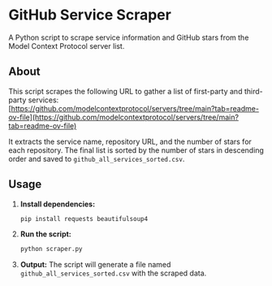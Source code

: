 # GitHub Service Scraper

A Python script to scrape service information and GitHub stars from the Model Context Protocol server list.

## About

This script scrapes the following URL to gather a list of first-party and third-party services:
[https://github.com/modelcontextprotocol/servers/tree/main?tab=readme-ov-file](https://github.com/modelcontextprotocol/servers/tree/main?tab=readme-ov-file)

It extracts the service name, repository URL, and the number of stars for each repository. The final list is sorted by the number of stars in descending order and saved to `github_all_services_sorted.csv`.

## Usage

1.  **Install dependencies:**
    ```bash
    pip install requests beautifulsoup4
    ```

2.  **Run the script:**
    ```bash
    python scraper.py
    ```

3.  **Output:**
    The script will generate a file named `github_all_services_sorted.csv` with the scraped data.
